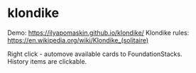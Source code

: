 # klondike

Demo: https://ilyapomaskin.github.io/klondike/
Klondike rules: https://en.wikipedia.org/wiki/Klondike_(solitaire)

Right click - automove available cards to FoundationStacks.  
History items are clickable.  
